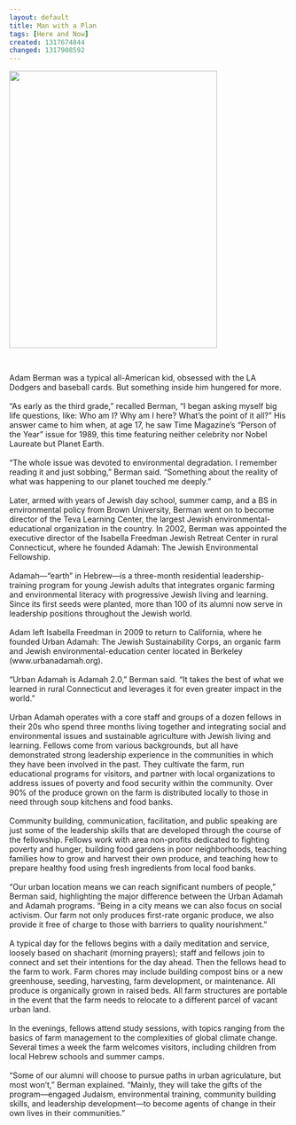 ```yaml
---
layout: default
title: Man with a Plan
tags: [Here and Now]
created: 1317674844
changed: 1317908592
---
```

<p>
	<img alt="" src="/files/Krauser - Adam Berman.jpg" style="width: 375px; height: 500px; " /></p>
<p>
	&nbsp;</p>
<div>
	Adam Berman was a typical all-American kid, obsessed with the LA Dodgers and baseball cards. But something inside him hungered for more.</div>
<div>
	&nbsp;</div>
<div>
	&ldquo;As early as the third grade,&rdquo; recalled Berman, &ldquo;I began asking myself big life questions, like: Who am I? Why am I here? What&rsquo;s the point of it all?&rdquo; His answer came to him when, at age 17, he saw Time Magazine&rsquo;s &ldquo;Person of the Year&rdquo; issue for 1989, this time featuring neither celebrity nor Nobel Laureate but Planet Earth.</div>
<div>
	&nbsp;</div>
<div>
	&ldquo;The whole issue was devoted to environmental degradation. I remember reading it and just sobbing,&rdquo; Berman said. &ldquo;Something about the reality of what was happening to our planet touched me deeply.&rdquo;</div>
<div>
	&nbsp;</div>
<div>
	Later, armed with years of Jewish day school, summer camp, and a BS in environmental policy from Brown University, Berman went on to become director of the Teva Learning Center, the largest Jewish environmental-educational organization in the country. In 2002, Berman was appointed the executive director of the Isabella Freedman Jewish Retreat Center in rural Connecticut, where he founded Adamah: The Jewish Environmental Fellowship.</div>
<div>
	&nbsp;</div>
<div>
	Adamah&mdash;&ldquo;earth&rdquo; in Hebrew&mdash;is a three-month residential leadership-training program for young Jewish adults that integrates organic farming and environmental literacy with progressive Jewish living and learning. Since its first seeds were planted, more than 100 of its alumni now serve in leadership positions throughout the Jewish world.</div>
<div>
	&nbsp;</div>
<div>
	Adam left Isabella Freedman in 2009 to return to California, where he founded Urban Adamah: The Jewish Sustainability Corps, an organic farm and Jewish environmental-education center located in Berkeley (www.urbanadamah.org).</div>
<div>
	&nbsp;</div>
<div>
	&ldquo;Urban Adamah is Adamah 2.0,&rdquo; Berman said. &ldquo;It takes the best of what we learned in rural Connecticut and leverages it for even greater impact in the world.&rdquo;&nbsp;</div>
<div>
	&nbsp;</div>
<div>
	Urban Adamah operates with a core staff and groups of a dozen fellows in their 20s who spend three months living together and integrating social and environmental issues and sustainable agriculture with Jewish living and learning. Fellows come from various backgrounds, but all have demonstrated strong leadership experience in the communities in which they have been involved in the past. They cultivate the farm, run educational programs for visitors, and partner with local organizations to address issues of poverty and food security within the community. Over 90% of the produce grown on the farm is distributed locally to those in need through soup kitchens and food banks.</div>
<div>
	&nbsp;</div>
<div>
	Community building, communication, facilitation, and public speaking are just some of the leadership skills that are developed through the course of the fellowship. Fellows work with area non-profits dedicated to fighting poverty and hunger, building food gardens in poor neighborhoods, teaching families how to grow and harvest their own produce, and teaching how to prepare healthy food using fresh ingredients from local food banks.</div>
<div>
	&nbsp;</div>
<div>
	&ldquo;Our urban location means we can reach significant numbers of people,&rdquo; Berman said, highlighting the major difference between the Urban Adamah and Adamah programs. &ldquo;Being in a city means we can also focus on social activism. Our farm not only produces first-rate organic produce, we also provide it free of charge to those with barriers to quality nourishment.&rdquo;</div>
<div>
	&nbsp;</div>
<div>
	A typical day for the fellows begins with a daily meditation and service, loosely based on shacharit (morning prayers); staff and fellows join to connect and set their intentions for the day ahead. Then the fellows head to the farm to work. Farm chores may include building compost bins or a new greenhouse, seeding, harvesting, farm development, or maintenance. All produce is organically grown in raised beds. All farm structures are portable in the event that the farm needs to relocate to a different parcel of vacant urban land.</div>
<div>
	&nbsp;</div>
<div>
	In the evenings, fellows attend study sessions, with topics ranging from the basics of farm management to the complexities of global climate change. Several times a week the farm welcomes visitors, including children from local Hebrew schools and summer camps.</div>
<div>
	&nbsp;</div>
<div>
	&ldquo;Some of our alumni will choose to pursue paths in urban agriculature, but most won&rsquo;t,&rdquo; Berman explained. &ldquo;Mainly, they will take the gifts of the program&mdash;engaged Judaism, environmental training, community building skills, and leadership development&mdash;to become agents of change in their own lives in their communities.&rdquo;</div>

